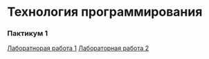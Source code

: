 # Технология программирования 

### Пактикум 1
[Лаборатнорая работа 1](number1/README.md)
[Лабораторная работа 2](number2/README.md)